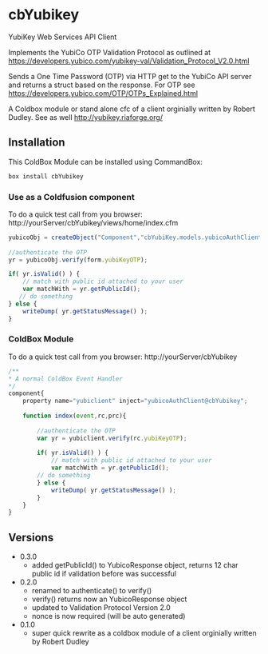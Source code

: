 # cbYubikey
YubiKey Web Services API Client

Implements the YubiCo OTP Validation Protocol as outlined at https://developers.yubico.com/yubikey-val/Validation_Protocol_V2.0.html

Sends a One Time Password (OTP) via HTTP get to the YubiCo API server and returns a struct based on the response. For OTP see https://developers.yubico.com/OTP/OTPs_Explained.html

A Coldbox module or stand alone cfc of a client orginially written by Robert Dudley. See as well http://yubikey.riaforge.org/

## Installation 
This ColdBox Module can be installed using CommandBox:

```bash
box install cbYubikey
```
### Use as a Coldfusion component
To do a quick test call from you browser: http://yourServer/cbYubikey/views/home/index.cfm

```js
yubicoObj = createObject("Component","cbYubiKey.models.yubicoAuthClient").init();
	
//authenticate the OTP
yr = yubicoObj.verify(form.yubiKeyOTP);

if( yr.isValid() ) {
	// match with public id attached to your user
	var matchWith = yr.getPublicId();
   // do something
} else {
	writeDump( yr.getStatusMessage() );
}

```


### ColdBox Module
To do a quick test call from you browser: http://yourServer/cbYubikey

```js
/**
* A normal ColdBox Event Handler
*/
component{
	property name="yubiclient" inject="yubicoAuthClient@cbYubikey";
	
	function index(event,rc,prc){
			
		//authenticate the OTP
		var yr = yubiclient.verify(rc.yubiKeyOTP);
		
		if( yr.isValid() ) {
			// match with public id attached to your user
			var matchWith = yr.getPublicId();		
		// do something
		} else {
			writeDump( yr.getStatusMessage() );
		}
	}
}
```

## Versions
- 0.3.0
  - added getPublicId() to YubicoResponse object, returns 12 char public id if validation before was successful
- 0.2.0 
  - renamed to authenticate() to verify()
  - verify() returns now an YubicoResponse object
  - updated to Validation Protocol Version 2.0
  - nonce is now required (will be auto generated)
- 0.1.0 
  - super quick rewrite as a coldbox module of a client orginially written by Robert Dudley
